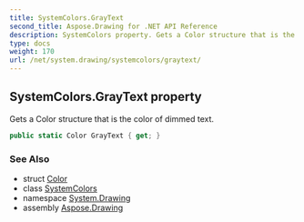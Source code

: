 ```yaml
---
title: SystemColors.GrayText
second_title: Aspose.Drawing for .NET API Reference
description: SystemColors property. Gets a Color structure that is the color of dimmed text
type: docs
weight: 170
url: /net/system.drawing/systemcolors/graytext/
---
```

## SystemColors.GrayText property

Gets a Color structure that is the color of dimmed text.

```csharp
public static Color GrayText { get; }
```

### See Also

* struct [Color](../../color/)
* class [SystemColors](../)
* namespace [System.Drawing](../../systemcolors/)
* assembly [Aspose.Drawing](../../../)


